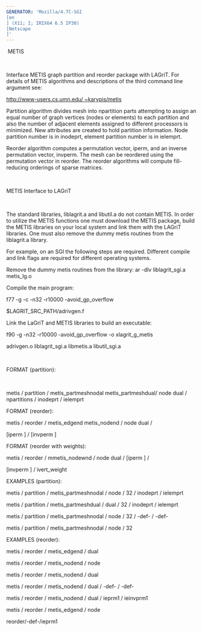 ```yaml
---
GENERATOR: 'Mozilla/4.7C-SGI 
[en
] (X11; I; IRIX64 6.5 IP30) 
[Netscape
]'
---
```


 METIS

 

 Interface METIS graph partition and reorder package with LAGriT. For
 details of METIS algorithms and descriptions of the third command line
 argument see:

 [http://www-users.cs.umn.edu/
~karypis/metis](http://www-users.cs.umn.edu/~karypic/metis)[](http://www-users.cs.umn.edu/~karypic/metis)

 Partition algorithm divides mesh into npartition parts attempting to
 assign an equal number of graph vertices (nodes or elements) to each
 partition and also the number of adjacent elements assigned to
 different processors is minimized. New attributes are created to hold
 partition information. Node partition number is in inodeprt, element
 partition number is in ielemprt.

 Reorder algorithm computes a permutation vector, iperm, and an inverse
 permutation vector, invperm. The mesh can be reordered using the
 permutation vector in reorder. The reorder algorithms will compute
 fill-reducing orderings of sparse matrices.

  

METIS Interface to LAGriT

  

 The standard libraries, liblagrit.a and libutil.a do not contain
 METIS. In order to utilize the METIS functions one must download the
 METIS package, build the METIS libraries on your local system and link
 them with the LAGriT libraries. One must also remove the dummy metis
 routines from the liblagrit.a library.

 For example, on an SGI the following steps are required. Different
 compile and link flags are required for different operating systems.

 Remove the dummy metis routines from the library: ar -dlv
 liblagrit\_sgi.a metis\_lg.o

 Compile the main program:

 f77 -g -c -n32 -r10000 -avoid\_gp\_overflow

 
$LAGRIT\_SRC\_PATH/adrivgen.f

 Link the LaGriT and METIS libraries to build an executable:

 f90 -g -n32 -r10000 -avoid\_gp\_overflow -o xlagrit\_g\_metis 



 adrivgen.o liblagrit\_sgi.a libmetis.a libutil\_sgi.a

  

FORMAT (partition):

  

 metis / partition / metis\_partmeshnodal  metis\_partmeshdual/ node 
 dual / npartitions / inodeprt / ielemprt



FORMAT (reorder):

 metis / reorder / metis\_edgend  metis\_nodend / node  dual /
 
[iperm
] / 
[invperm
]

FORMAT (reorder with weights):

 metis / reorder / mmetis\_nodewnd / node  dual / 
[iperm
] /
 
[invperm
] / ivert\_weight

EXAMPLES (partition):

 metis / partition / metis\_partmeshnodal / node / 32 / inodeprt /
 ielemprt

 metis / partition / metis\_partmeshdual / dual / 32 / inodeprt /
 ielemprt

 metis / partition / metis\_partmeshnodal / node / 32 / -def- / -def-

 metis / partition / metis\_partmeshnodal / node / 32

EXAMPLES (reorder):

 metis / reorder / metis\_edgend / dual

 metis / reorder / metis\_nodend / node

 metis / reorder / metis\_nodend / dual

 metis / reorder / metis\_nodend / dual / -def- / -def-

 metis / reorder / metis\_nodend / dual / ieprm1 / ieinvprm1

 metis / reorder / metis\_edgend / node

 reorder/-def-/ieprm1
